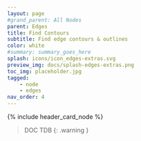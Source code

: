 ```yaml
---
layout: page
#grand_parent: All Nodes
parent: Edges
title: Find Contours
subtitle: Find edge contours & outlines
color: white
#summary: summary_goes_here
splash: icons/icon_edges-extras.svg
preview_img: docs/splash-edges-extras.png
toc_img: placeholder.jpg
tagged: 
    - node
    - edges
nav_order: 4
---
```


{% include header_card_node %}

> DOC TDB
{: .warning }